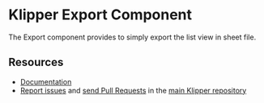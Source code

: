 Klipper Export Component
========================

The Export component provides to simply export the list view in sheet file.

Resources
---------

- [Documentation](https://doc.klipper.dev/components/export)
- [Report issues](https://github.com/klipperdev/klipper/issues)
  and [send Pull Requests](https://github.com/klipperdev/klipper/pulls)
  in the [main Klipper repository](https://github.com/klipperdev/klipper)
